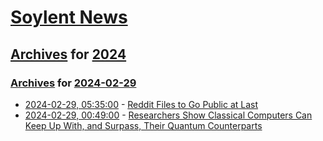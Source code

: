 # [Soylent News](../../../README.md)

## [Archives](../../index.md) for [2024](../index.md)

### [Archives](../../index.md) for [2024-02-29](index.md)

* [2024-02-29, 05:35:00](https://soylentnews.org/article.pl?sid=24/02/27/1417245&from=rss) - [Reddit Files to Go Public at Last](https://soylentnews.org/article.pl?sid=24/02/27/1417245&from=rss)
* [2024-02-29, 00:49:00](https://soylentnews.org/article.pl?sid=24/02/27/1411215&from=rss) - [Researchers Show Classical Computers Can Keep Up With, and Surpass, Their Quantum Counterparts](https://soylentnews.org/article.pl?sid=24/02/27/1411215&from=rss)
